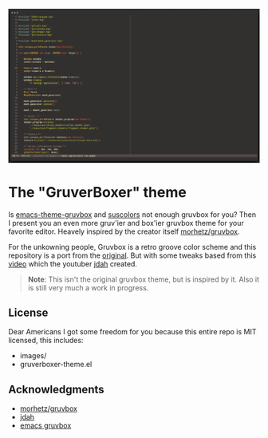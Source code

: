 ![Gruverboxer](./images/gruverboxer-theme-first-version.png)

# The "GruverBoxer" theme
Is [emacs-theme-gruvbox](https://github.com/greduan/emacs-theme-gruvbox) and
[suscolors](https://github.com/TheSuspiciousWombat/suscolors-emacs) not enough
gruvbox for you? Then I present you an even more gruv'ier and box'ier gruvbox
theme for your favorite editor. Heavely inspired by the creator itself 
[morhetz/gruvbox](https://github.com/morhetz/gruvbox).

For the unkowning people, Gruvbox is a retro groove color scheme and this 
repository is a port from the [original](https://github.com/morhetz/gruvbox).
But with some tweaks based from this [video](https://www.youtube.com/watch?v=u8wrPlpeO5A) 
which the youtuber [jdah](https://www.youtube.com/c/jdhvideo) created. 

> **Note**: This isn't the original gruvbox theme, but is inspired by it. Also
> it is still very much a work in progress.

## License
Dear Americans I got some freedom for you because this entire repo is MIT
licensed, this includes:

- images/ 
- gruverboxer-theme.el

## Acknowledgments

* [morhetz/gruvbox](https://github.com/morhetz/gruvbox)
* [jdah](https://www.youtube.com/watch?v=u8wrPlpeO5A)
* [emacs gruvbox](https://github.com/greduan/emacs-theme-gruvbox)
